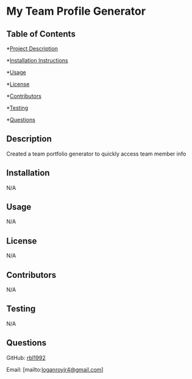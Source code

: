 
# My Team Profile Generator 

## Table of Contents
*[Project Description](#description)

*[Installation Instructions](#installation)

*[Usage](#usage)

*[License](#license)

*[Contributors](#contributors)

*[Testing](#testing)

*[Questions](#questions)

## Description
Created a team portfolio generator to quickly access team member info


## Installation
N/A


## Usage
N/A


## License
N/A


## Contributors
N/A


## Testing
N/A


## Questions

GitHub: [rbl1992](https://github.com/rbl1992)

Email: [mailto:loganroyjr4@gmail.com]
